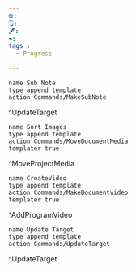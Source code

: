 ```yaml
---
🌐: 
🗓️: 
🖋️: 
⬅️: 
tags : 
  - Progress

---
```




```button
name Sub Note
type append template
action Commands/MakeSubNote
```
^UpdateTarget
```button
name Sort Images
type append template
action Commands/MoveDocumentMedia
templater true
```
^MoveProjectMedia
```button
name CreateVideo
type append template
action Commands/MakeDocumentvideo
templater true
```
^AddProgramVideo
```button
name Update Target
type append template
action Commands/UpdateTarget
```
^UpdateTarget
